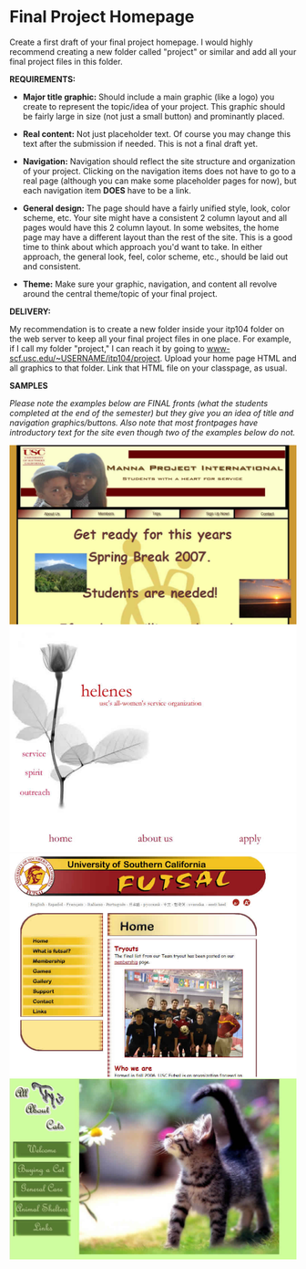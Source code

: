 Final Project Homepage
================

Create a first draft of your final project homepage. I would highly recommend creating a new folder called "project" or similar and add all your final project files in this folder.  


**REQUIREMENTS:**

* __Major title graphic:__ Should include a main graphic (like a logo) you create to represent the topic/idea of your project. This graphic should be fairly large in size (not just a small button) and prominantly placed. 

* __Real content:__ Not just placeholder text. Of course you may change this text after the submission if needed. This is not a final draft yet.

* __Navigation:__ Navigation should reflect the site structure and organization of your project. Clicking on the navigation items does not have to go to a real page (although you can make some placeholder pages for now), but each navigation item __DOES__ have to be a link. 

* __General design:__ The page should have a fairly unified style, look, color scheme, etc. Your site might have a consistent 2 column layout and all pages would have this 2 column layout. In some websites, the home page may have a different layout than the rest of the site. This is a good time to think about which approach you'd want to take. In either approach, the general look, feel, color scheme, etc., should be laid out and consistent.

* __Theme:__ Make sure your graphic, navigation, and content all revolve around the central theme/topic of your final project.


**DELIVERY:**

My recommendation is to create a new folder inside your itp104 folder on the web server to keep all your final project files in one place. For example, if I call my folder "project," I can reach it by going to www-scf.usc.edu/~USERNAME/itp104/project. Upload your home page HTML and all graphics to that folder. Link that HTML file on your classpage, as usual.

**SAMPLES**

*Please note the examples below are FINAL fronts (what the students completed at the end of the semester) but they give you an idea of title and navigation graphics/buttons. Also note that most frontpages have introductory text for the site even though two of the examples below do not.*

<img src="images/front1.jpg"/>
<img src="images/front2.jpg"/>
<img src="images/front3.jpg"/>
<img src="images/front4.jpg"/>